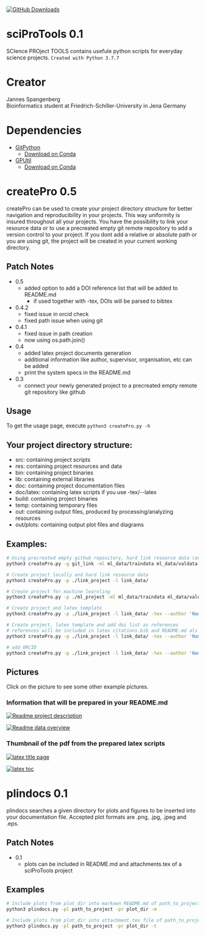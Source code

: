 [![GitHub Downloads](https://img.shields.io/github/downloads/JannesSP/sciProTools/total?label=download&logo=github&style=social)](https://github.com/JannesSP/sciProTools)

# sciProTools 0.1
SCIence PROject TOOLS contains usefule python scripts for everyday science projects.
```Created with Python 3.7.7```

# Creator
Jannes Spangenberg<br>
Bioinformatics student at Friedrich-Schiller-University in Jena Germany<br>

# Dependencies

*   [GitPython](https://gitpython.readthedocs.io/en/stable/)
    *   [Download on Conda](https://anaconda.org/conda-forge/gitpython)
*   [GPUtil](https://github.com/anderskm/gputil)
    *   [Download on Conda](https://anaconda.org/conda-forge/gputil)

# createPro 0.5
createPro can be used to create your project directory structure for better navigation and reproducibility in your projects.
This way uniformity is insured throughout all your projects.
You have the possibility to link your resource data or to use a precreated empty git remote repository to add a version control to your project.
If you dont add a relative or absolute path or you are using git, the project will be created in your current working directory.

## Patch Notes
*   0.5
    * added option to add a DOI reference list that will be added to README.md
        * if used together with -tex, DOIs will be parsed to bibtex
*   0.4.2
    * fixed issue in orcid check
    * fixed path issue when using git
*   0.4.1
    * fixed issue in path creation
    * now using os.path.join()
*   0.4 
    * added latex project documents generation
    * additional information like author, supervisor, organisation, etc can be added
    * print the system specs in the README.md
*   0.3 
    * connect your newly generated project to a precreated empty remote git repository like github

## Usage

To get the usage page, execute ```python3 createPro.py -h```

## Your project directory structure:
-   src: containing project scripts
-   res: containing project resources and data
-   bin: containing project binaries
-   lib: containing external libraries
-   doc: containing project documentation files
-   doc/latex: containing latex scripts if you use -tex/--latex
-   build: containing project binaries
-   temp: containing temporary files
-   out: containing output files, produced by processing/analyzing resources
-   out/plots: containing output plot files and diagrams

## Examples:

```sh
# Using precreated empty github repository, hard link resource data (only accessible locally) and add gitignore paths
python3 createPro.py -g git_link -ml ml_data/traindata ml_data/valdata -i 'res/*' -i '!res/README.md' -i '.gitignore'

# Create project locally and hard link resource data
python3 createPro.py -p ./link_project -l link_data/

# Create project for machine learnling
python3 createPro.py -p ./ml_project -ml ml_data/traindata ml_data/valdata

# Create project and latex template
python3 createPro.py -p ./link_project -l link_data/ -tex --author 'Name' --supervisor 'Name' -org 'University' -pd 'This is a test project'

# Create project, latex template and add doi list as references
# references will be included in latex citations.bib and README.md als reference list
python3 createPro.py -p ./link_project -l link_data/ -tex --author 'Name' --supervisor 'Name' -org 'University' -pd 'This is a test project' -d DOI_FILE.txt

# add ORCID
python3 createPro.py -p ./link_project -l link_data/ -tex --author 'Name' --supervisor 'Name' -org 'University' -pd 'This is a test project' -oid XXXX-XXXX-XXXX-XXXX
```
## Pictures
Click on the picture to see some other example pictures.

### Information that will be prepared in your README.md

[![Readme project description](./img/readme_1.png)](./img/)

[![Readme data overview](./img/readme_2.png)](./img/)

### Thumbnail of the pdf from the prepared latex scripts 

[![latex title page](./img/titlepage.png)](./img/)

[![latex toc](./img/toc.png)](./img/)

# plindocs 0.1
plindocs searches a given directory for plots and figures to be inserted into your documentation file.
Accepted plot formats are .png, .jpg, .jpeg and .eps.

## Patch Notes
*   0.1
    *   plots can be included in README.md and attachments.tex of a sciProTools project

## Examples
```sh
# Include plots from plot_dir into markown README.md of path_to_project
python3 plindocs.py -pl path_to_project -pr plot_dir -m

# Include plots from plot_dir into attachment.tex file of path_to_project
python3 plindocs.py -pl path_to_project -pr plot_dir -t
```